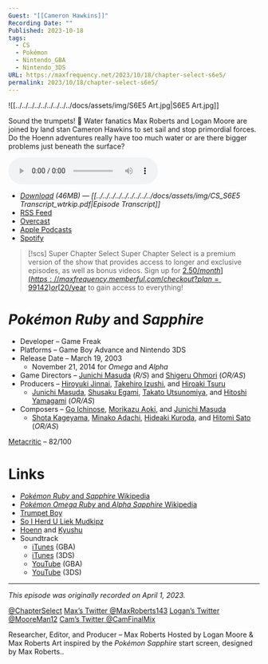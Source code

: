 ```yaml
---
Guest: "[[Cameron Hawkins]]"
Recording Date: ""
Published: 2023-10-18
tags:
  - CS
  - Pokémon
  - Nintendo_GBA
  - Nintendo_3DS
URL: https://maxfrequency.net/2023/10/18/chapter-select-s6e5/
permalink: 2023/10/18/chapter-select-s6e5/
---
```

![[../../../../../../../../../docs/assets/img/S6E5 Art.jpg|S6E5 Art.jpg]]

Sound the trumpets! 🎺 Water fanatics Max Roberts and Logan Moore are joined by land stan Cameron Hawkins to set sail and stop primordial forces. Do the Hoenn adventures really have too much water or are there bigger problems just beneath the surface?

<audio controls>
  <source src="https://traffic.libsyn.com/chapterselectpod/CS_S6E5_Final.mp3">
</audio>

- *[Download](https://traffic.libsyn.com/chapterselectpod/CS_S6E5_Final.mp3) (46MB)  — [[../../../../../../../../../docs/assets/img/CS_S6E5 Transcript_wtrkip.pdf|Episode Transcript]]*
- [RSS Feed](https://chapterselectpod.libsyn.com/rss)
- [Overcast](https://overcast.fm/itunes1568777352/chapter-select)
- [Apple Podcasts](https://podcasts.apple.com/us/podcast/chapter-select/id1568777352)
- [Spotify](https://open.spotify.com/show/4f1TLZXbwtSX7uHROe9KlS)

> [!scs] Super Chapter Select
> Super Chapter Select is a premium version of the show that provides access to longer and exclusive episodes, as well as bonus videos. Sign up for [$2.50/month](https://maxfrequency.memberful.com/checkout?plan=99142) or [$20/year](https://maxfrequency.memberful.com/checkout?plan=76115) to gain access to everything!

# *Pokémon Ruby* and *Sapphire*

- Developer – Game Freak
- Platforms – Game Boy Advance and Nintendo 3DS
- Release Date – March 19, 2003
	- November 21, 2014 for *Omega* and *Alpha*
- Game Directors – [Junichi Masuda](https://en.wikipedia.org/wiki/Junichi_Masuda) (*R/S*) and [Shigeru Ohmori](https://en.wikipedia.org/wiki/Shigeru_Ohmori) (*OR/AS*)
- Producers – [Hiroyuki Jinnai](https://nintendo.fandom.com/wiki/Hiroyuki_Jinnai), [Takehiro Izushi](https://nintendo.fandom.com/wiki/Takehiro_Izushi), and [Hiroaki Tsuru](https://www.mobygames.com/person/152399/hiroaki-tsuru/)
	- [Junichi Masuda](https://en.wikipedia.org/wiki/Junichi_Masuda), [Shusaku Egami](https://www.mobygames.com/person/199623/shusaku-egami/), [Takato Utsunomiya](https://nintendo.fandom.com/wiki/Takato_Utsunomiya), and [Hitoshi Yamagami](https://nintendo.fandom.com/wiki/Hitoshi_Yamagami) (*OR/AS*)
- Composers – [Go Ichinose](https://nintendo.fandom.com/wiki/Go_Ichinose), [Morikazu Aoki](https://nintendo.fandom.com/wiki/Morikazu_Aoki), and [Junichi Masuda](https://en.wikipedia.org/wiki/Junichi_Masuda)
	- [Shota Kageyama](https://bulbapedia.bulbagarden.net/wiki/Shota_Kageyama), [Minako Adachi](https://nintendo.fandom.com/wiki/Minako_Adachi), [Hideaki Kuroda](https://www.mobygames.com/person/566298/hideaki-kuroda/), and [Hitomi Sato](https://nintendo.fandom.com/wiki/Hitomi_Sato_(Game_Freak)) (*OR/AS*)

[Metacritic](https://www.metacritic.com/game/3ds/pokemon-alpha-sapphire) – 82/100
# Links

- [*Pokémon Ruby* and *Sapphire* Wikipedia](https://en.wikipedia.org/wiki/Pokémon_Ruby_and_Sapphire)
- [*Pokémon Omega Ruby* and *Alpha Sapphire* Wikipedia](https://en.wikipedia.org/wiki/Pokémon_Omega_Ruby_and_Alpha_Sapphire)
- [Trumpet Boy](https://youtu.be/SAjRuGdXeOE)
- [So I Herd U Liek Mudkipz](https://youtu.be/P5YSu114gK4)
- [Hoenn](https://bulbapedia.bulbagarden.net/wiki/Hoenn) and [Kyushu](https://res.cloudinary.com/hnar34gz7/image/upload/w_1280,h_800,c_fill,f_auto,fl_lossy,q_auto/v1/media_ktpo/filer_public/b4/3c/b43ceb6e-db65-433a-8b6a-e2e67e790d34/01_energy_zfkrm9)
- Soundtrack
	- [iTunes](https://music.apple.com/us/album/pokémon-ruby-pokémon-sapphire-super-music-collection/820996217) (GBA)
	- [iTunes](https://music.apple.com/us/album/pokémon-omega-ruby-pokémon-alpha-sapphire-super-music/951849989) (3DS)
	- [YouTube](https://youtube.com/playlist?list=PLjgYLlBR8GBU3OCItPk_ohAlzqDyFTuSg) (GBA)
	- [YouTube](https://youtube.com/playlist?list=PLrI1fMoatt_VzM49AY6oD2Z8GAp3t_PRi) (3DS)

---
*This episode was originally recorded on April 1, 2023.*

[@ChapterSelect](https://www.twitter.com/chapterselect)
[Max’s Twitter @MaxRoberts143](https://www.twitter.com/maxroberts143)
[Logan’s Twitter @MooreMan12](https://www.twitter.com/mooreman12)
[Cam’s Twitter @CamFinalMix](https://www.twitter.com/maxroberts143)

Researcher, Editor, and Producer – Max Roberts
Hosted by Logan Moore & Max Roberts
Art inspired by the *Pokémon Sapphire* start screen, designed by Max Roberts..